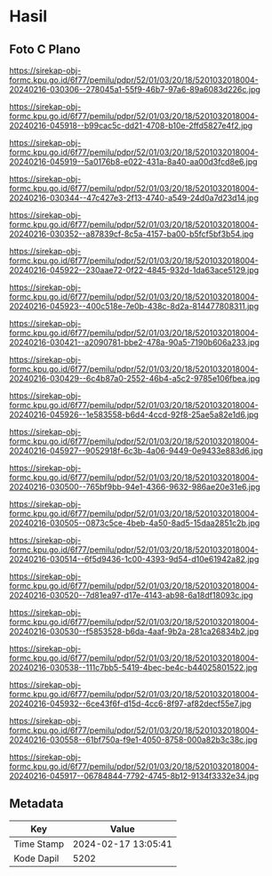 # Hasil

## Foto C Plano

https://sirekap-obj-formc.kpu.go.id/6f77/pemilu/pdpr/52/01/03/20/18/5201032018004-20240216-030306--278045a1-55f9-46b7-97a6-89a6083d226c.jpg

https://sirekap-obj-formc.kpu.go.id/6f77/pemilu/pdpr/52/01/03/20/18/5201032018004-20240216-045918--b99cac5c-dd21-4708-b10e-2ffd5827e4f2.jpg

https://sirekap-obj-formc.kpu.go.id/6f77/pemilu/pdpr/52/01/03/20/18/5201032018004-20240216-045919--5a0176b8-e022-431a-8a40-aa00d3fcd8e6.jpg

https://sirekap-obj-formc.kpu.go.id/6f77/pemilu/pdpr/52/01/03/20/18/5201032018004-20240216-030344--47c427e3-2f13-4740-a549-24d0a7d23d14.jpg

https://sirekap-obj-formc.kpu.go.id/6f77/pemilu/pdpr/52/01/03/20/18/5201032018004-20240216-030352--a87839cf-8c5a-4157-ba00-b5fcf5bf3b54.jpg

https://sirekap-obj-formc.kpu.go.id/6f77/pemilu/pdpr/52/01/03/20/18/5201032018004-20240216-045922--230aae72-0f22-4845-932d-1da63ace5129.jpg

https://sirekap-obj-formc.kpu.go.id/6f77/pemilu/pdpr/52/01/03/20/18/5201032018004-20240216-045923--400c518e-7e0b-438c-8d2a-814477808311.jpg

https://sirekap-obj-formc.kpu.go.id/6f77/pemilu/pdpr/52/01/03/20/18/5201032018004-20240216-030421--a2090781-bbe2-478a-90a5-7190b606a233.jpg

https://sirekap-obj-formc.kpu.go.id/6f77/pemilu/pdpr/52/01/03/20/18/5201032018004-20240216-030429--6c4b87a0-2552-46b4-a5c2-9785e106fbea.jpg

https://sirekap-obj-formc.kpu.go.id/6f77/pemilu/pdpr/52/01/03/20/18/5201032018004-20240216-045926--1e583558-b6d4-4ccd-92f8-25ae5a82e1d6.jpg

https://sirekap-obj-formc.kpu.go.id/6f77/pemilu/pdpr/52/01/03/20/18/5201032018004-20240216-045927--9052918f-6c3b-4a06-9449-0e9433e883d6.jpg

https://sirekap-obj-formc.kpu.go.id/6f77/pemilu/pdpr/52/01/03/20/18/5201032018004-20240216-030500--765bf9bb-94e1-4366-9632-986ae20e31e6.jpg

https://sirekap-obj-formc.kpu.go.id/6f77/pemilu/pdpr/52/01/03/20/18/5201032018004-20240216-030505--0873c5ce-4beb-4a50-8ad5-15daa2851c2b.jpg

https://sirekap-obj-formc.kpu.go.id/6f77/pemilu/pdpr/52/01/03/20/18/5201032018004-20240216-030514--6f5d9436-1c00-4393-9d54-d10e61942a82.jpg

https://sirekap-obj-formc.kpu.go.id/6f77/pemilu/pdpr/52/01/03/20/18/5201032018004-20240216-030520--7d81ea97-d17e-4143-ab98-6a18df18093c.jpg

https://sirekap-obj-formc.kpu.go.id/6f77/pemilu/pdpr/52/01/03/20/18/5201032018004-20240216-030530--f5853528-b6da-4aaf-9b2a-281ca26834b2.jpg

https://sirekap-obj-formc.kpu.go.id/6f77/pemilu/pdpr/52/01/03/20/18/5201032018004-20240216-030538--111c7bb5-5419-4bec-be4c-b44025801522.jpg

https://sirekap-obj-formc.kpu.go.id/6f77/pemilu/pdpr/52/01/03/20/18/5201032018004-20240216-045932--6ce43f6f-d15d-4cc6-8f97-af82decf55e7.jpg

https://sirekap-obj-formc.kpu.go.id/6f77/pemilu/pdpr/52/01/03/20/18/5201032018004-20240216-030558--61bf750a-f9e1-4050-8758-000a82b3c38c.jpg

https://sirekap-obj-formc.kpu.go.id/6f77/pemilu/pdpr/52/01/03/20/18/5201032018004-20240216-045917--06784844-7792-4745-8b12-9134f3332e34.jpg


## Metadata

| Key        | Value               |
| ---------- | ------------------- |
| Time Stamp | 2024-02-17 13:05:41 |
| Kode Dapil | 5202                |



